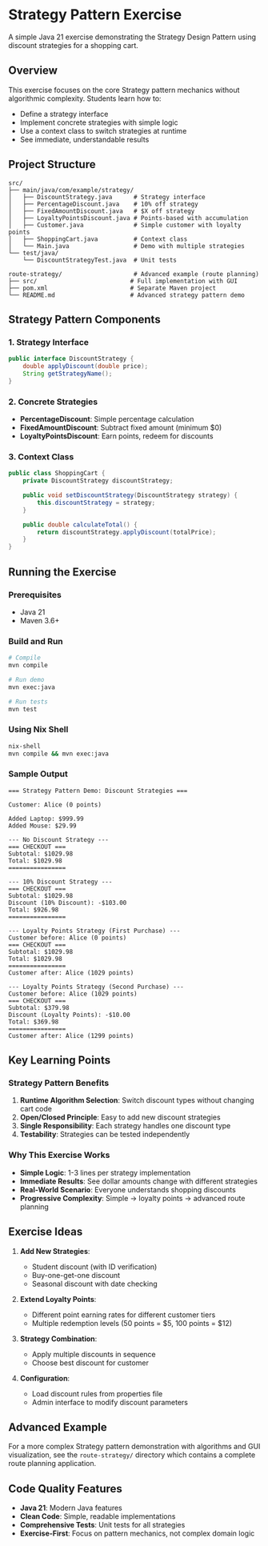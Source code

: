 # Strategy Pattern Exercise

A simple Java 21 exercise demonstrating the Strategy Design Pattern using discount strategies for a shopping cart.

## Overview

This exercise focuses on the core Strategy pattern mechanics without algorithmic complexity. Students learn how to:

- Define a strategy interface
- Implement concrete strategies with simple logic
- Use a context class to switch strategies at runtime
- See immediate, understandable results

## Project Structure

```
src/
├── main/java/com/example/strategy/
│   ├── DiscountStrategy.java      # Strategy interface
│   ├── PercentageDiscount.java    # 10% off strategy
│   ├── FixedAmountDiscount.java   # $X off strategy
│   ├── LoyaltyPointsDiscount.java # Points-based with accumulation
│   ├── Customer.java              # Simple customer with loyalty points
│   ├── ShoppingCart.java          # Context class
│   └── Main.java                  # Demo with multiple strategies
└── test/java/
    └── DiscountStrategyTest.java  # Unit tests

route-strategy/                    # Advanced example (route planning)
├── src/                          # Full implementation with GUI
├── pom.xml                       # Separate Maven project
└── README.md                     # Advanced strategy pattern demo
```

## Strategy Pattern Components

### 1. Strategy Interface
```java
public interface DiscountStrategy {
    double applyDiscount(double price);
    String getStrategyName();
}
```

### 2. Concrete Strategies
- **PercentageDiscount**: Simple percentage calculation
- **FixedAmountDiscount**: Subtract fixed amount (minimum $0)
- **LoyaltyPointsDiscount**: Earn points, redeem for discounts

### 3. Context Class
```java
public class ShoppingCart {
    private DiscountStrategy discountStrategy;

    public void setDiscountStrategy(DiscountStrategy strategy) {
        this.discountStrategy = strategy;
    }

    public double calculateTotal() {
        return discountStrategy.applyDiscount(totalPrice);
    }
}
```

## Running the Exercise

### Prerequisites
- Java 21
- Maven 3.6+

### Build and Run
```bash
# Compile
mvn compile

# Run demo
mvn exec:java

# Run tests
mvn test
```

### Using Nix Shell
```bash
nix-shell
mvn compile && mvn exec:java
```

### Sample Output
```
=== Strategy Pattern Demo: Discount Strategies ===

Customer: Alice (0 points)

Added Laptop: $999.99
Added Mouse: $29.99

--- No Discount Strategy ---
=== CHECKOUT ===
Subtotal: $1029.98
Total: $1029.98
================

--- 10% Discount Strategy ---
=== CHECKOUT ===
Subtotal: $1029.98
Discount (10% Discount): -$103.00
Total: $926.98
================

--- Loyalty Points Strategy (First Purchase) ---
Customer before: Alice (0 points)
=== CHECKOUT ===
Subtotal: $1029.98
Total: $1029.98
================
Customer after: Alice (1029 points)

--- Loyalty Points Strategy (Second Purchase) ---
Customer before: Alice (1029 points)
=== CHECKOUT ===
Subtotal: $379.98
Discount (Loyalty Points): -$10.00
Total: $369.98
================
Customer after: Alice (1299 points)
```

## Key Learning Points

### Strategy Pattern Benefits
1. **Runtime Algorithm Selection**: Switch discount types without changing cart code
2. **Open/Closed Principle**: Easy to add new discount strategies
3. **Single Responsibility**: Each strategy handles one discount type
4. **Testability**: Strategies can be tested independently

### Why This Exercise Works
- **Simple Logic**: 1-3 lines per strategy implementation
- **Immediate Results**: See dollar amounts change with different strategies
- **Real-World Scenario**: Everyone understands shopping discounts
- **Progressive Complexity**: Simple → loyalty points → advanced route planning

## Exercise Ideas

1. **Add New Strategies**:
   - Student discount (with ID verification)
   - Buy-one-get-one discount
   - Seasonal discount with date checking

2. **Extend Loyalty Points**:
   - Different point earning rates for different customer tiers
   - Multiple redemption levels (50 points = $5, 100 points = $12)

3. **Strategy Combination**:
   - Apply multiple discounts in sequence
   - Choose best discount for customer

4. **Configuration**:
   - Load discount rules from properties file
   - Admin interface to modify discount parameters

## Advanced Example

For a more complex Strategy pattern demonstration with algorithms and GUI visualization, see the `route-strategy/` directory which contains a complete route planning application.

## Code Quality Features

- **Java 21**: Modern Java features
- **Clean Code**: Simple, readable implementations
- **Comprehensive Tests**: Unit tests for all strategies
- **Exercise-First**: Focus on pattern mechanics, not complex domain logic
